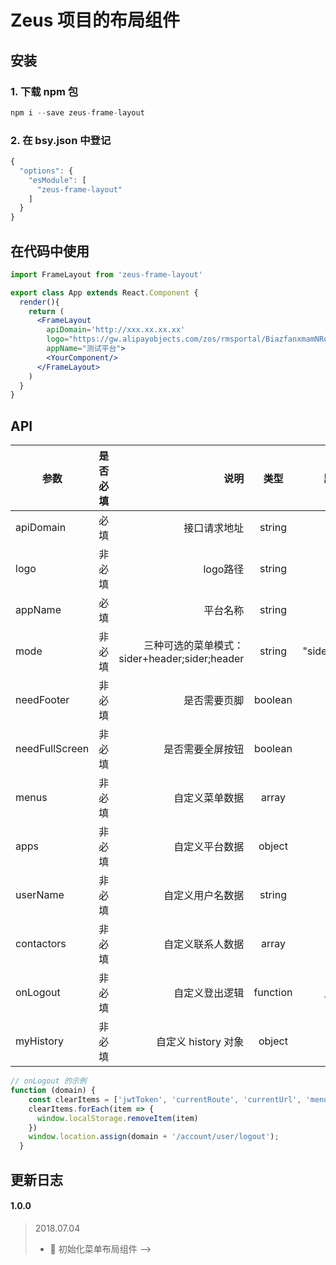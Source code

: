 # Zeus 项目的布局组件

## 安装

### 1. 下载 npm 包

```js
npm i --save zeus-frame-layout
```

### 2. 在 bsy.json 中登记

```js
{
  "options": {
    "esModule": [
      "zeus-frame-layout"
    ]
  }
}
```

## 在代码中使用

```jsx
import FrameLayout from 'zeus-frame-layout'

export class App extends React.Component {
  render(){
    return (
      <FrameLayout
        apiDomain='http://xxx.xx.xx.xx'
        logo="https://gw.alipayobjects.com/zos/rmsportal/BiazfanxmamNRoxxVxka.png"
        appName="测试平台">
        <YourComponent/>
      </FrameLayout>
    )
  }
}

```

## API

| 参数        | 是否必填   | 说明    |  类型  |  默认值
| --------   | ----------:| -----:   | :----: |  :----: |
| apiDomain   | 必填     | 接口请求地址      |   string    | -
| logo    | 非必填|   logo路径    |   string    | -
| appName    | 必填|   平台名称    |   string    | -
| mode    | 非必填|   三种可选的菜单模式：sider+header;sider;header    |   string    | "sider+header"
| needFooter    | 非必填|   是否需要页脚    |   boolean    | true
| needFullScreen    | 非必填|   是否需要全屏按钮    |   boolean    | true
| menus    | 非必填|   自定义菜单数据    |  array   | -
| apps    | 非必填|   自定义平台数据    |  object   | -
| userName | 非必填| 自定义用户名数据      |   string    | -
| contactors | 非必填   |   自定义联系人数据    |   array    | -
| onLogout | 非必填   |   自定义登出逻辑    |   function    | 见下方
| myHistory | 非必填   |   自定义 history 对象    |   object    | -

```jsx
// onLogout 的示例
function (domain) {
    const clearItems = ['jwtToken', 'currentRoute', 'currentUrl', 'menu', 'apps', 'cname', 'apis', 'resources', 'name', 'JWT_TOKEN', 'MENU_INFO']
    clearItems.forEach(item => {
      window.localStorage.removeItem(item)
    })
    window.location.assign(domain + '/account/user/logout');
  }
```

## 更新日志
#### 1.0.0
> 2018.07.04
> - 🌟 初始化菜单布局组件
 -->